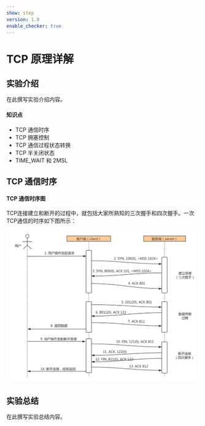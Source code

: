 ```yaml
---
show: step
version: 1.0
enable_checker: true
---
```


# TCP 原理详解

## 实验介绍

在此撰写实验介绍内容。

#### 知识点

- TCP 通信时序
- TCP 拥塞控制
- TCP 通信过程状态转换
- TCP 半关闭状态
- TIME_WAIT 和 2MSL

## TCP 通信时序
#### TCP 通信时序图
TCP连接建立和断开的过程中，就包括大家所熟知的三次握手和四次握手。一次TCP通信的时序如下图所示：

![1](./images/1.jpg)





## 实验总结

在此撰写实验总结内容。
